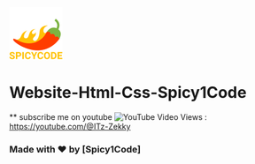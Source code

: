 ![Watch Me][def]
# Website-Html-Css-Spicy1Code
** subscribe me on youtube ![YouTube Video Views](https://img.shields.io/youtube/views/ZFQkb26UD1Y?style=social) : https://youtube.com/@ITz-Zekky

### Made with ❤️ by [Spicy1Code]

[def]: ./img/icons8-chili-pepper-96.png
